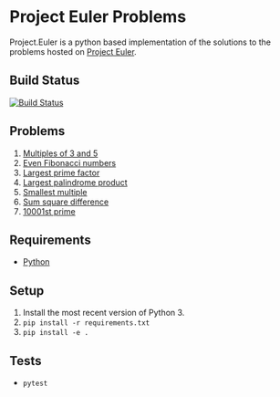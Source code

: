 # Project Euler Problems
Project.Euler is a python based implementation of the solutions to the problems hosted on [Project Euler](https://projecteuler.net).

## Build Status
[![Build Status](https://travis-ci.org/virtualmadden/Project.Euler.svg?branch=master)](https://travis-ci.org/virtualmadden/Project.Euler)

## Problems
1. [Multiples of 3 and 5](https://projecteuler.net/problem=1)
1. [Even Fibonacci numbers](https://projecteuler.net/problem=2)
1. [Largest prime factor](https://projecteuler.net/problem=3)
1. [Largest palindrome product](https://projecteuler.net/problem=4)
1. [Smallest multiple](https://projecteuler.net/problem=5)
1. [Sum square difference](https://projecteuler.net/problem=6)
1. [10001st prime](https://projecteuler.net/problem=7)

## Requirements
- [Python](https://www.python.org/)

## Setup
1. Install the most recent version of Python 3.
1. `pip install -r requirements.txt`
1. `pip install -e .`

## Tests
- `pytest`